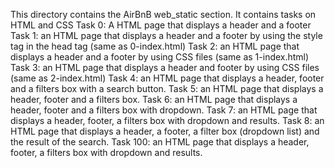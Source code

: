 This directory contains the AirBnB web_static section. It contains tasks on HTML and CSS
Task 0: A HTML page that displays a header and a footer
Task 1: an HTML page that displays a header and a footer by using the style tag in the head tag (same as 0-index.html)
Task 2: an HTML page that displays a header and a footer by using CSS files (same as 1-index.html)
Task 3: an HTML page that displays a header and footer by using CSS files (same as 2-index.html)
Task 4: an HTML page that displays a header, footer and a filters box with a search button.
Task 5: an HTML page that displays a header, footer and a filters box.
Task 6: an HTML page that displays a header, footer and a filters box with dropdown.
Task 7: an HTML page that displays a header, footer, a filters box with dropdown and results.
Task 8: an HTML page that displays a header, a footer, a filter box (dropdown list) and the result of the search.
Task 100: an HTML page that displays a header, footer, a filters box with dropdown and results.
